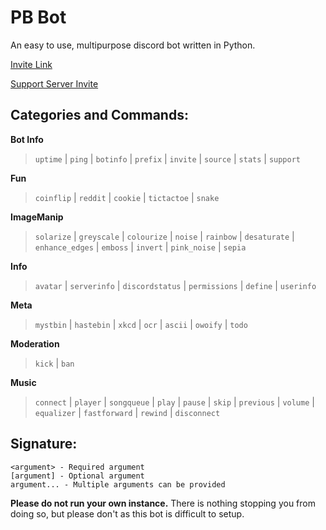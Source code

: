 # PB Bot
An easy to use, multipurpose discord bot written in Python.

[Invite Link](https://discord.com/oauth2/authorize?client_id=719907834120110182&scope=bot&permissions=104189127)

[Support Server Invite](https://discord.gg/qQVDqXvmVt)

## **Categories and Commands:**

**Bot Info**
> `uptime` | `ping` | `botinfo` | `prefix` | `invite` | `source` | `stats` | `support`

**Fun**
> `coinflip` | `reddit` | `cookie` | `tictactoe` | `snake`

**ImageManip**
> `solarize` | `greyscale` | `colourize` | `noise` | `rainbow` | `desaturate` | `enhance_edges` | `emboss` | `invert` | `pink_noise` | `sepia`

**Info**
> `avatar` | `serverinfo` | `discordstatus` | `permissions` | `define` | `userinfo`

**Meta**
> `mystbin` | `hastebin` | `xkcd` | `ocr` | `ascii` | `owoify` | `todo`

**Moderation**
> `kick` | `ban`

**Music**
> `connect` | `player` | `songqueue` | `play` | `pause` | `skip` | `previous` | `volume` | `equalizer` | `fastforward` | `rewind` | `disconnect`

## **Signature:**

```
<argument> - Required argument
[argument] - Optional argument
argument... - Multiple arguments can be provided
```

**Please do not run your own instance.** There is nothing stopping you from doing so, but please don't as this bot is difficult to setup.
